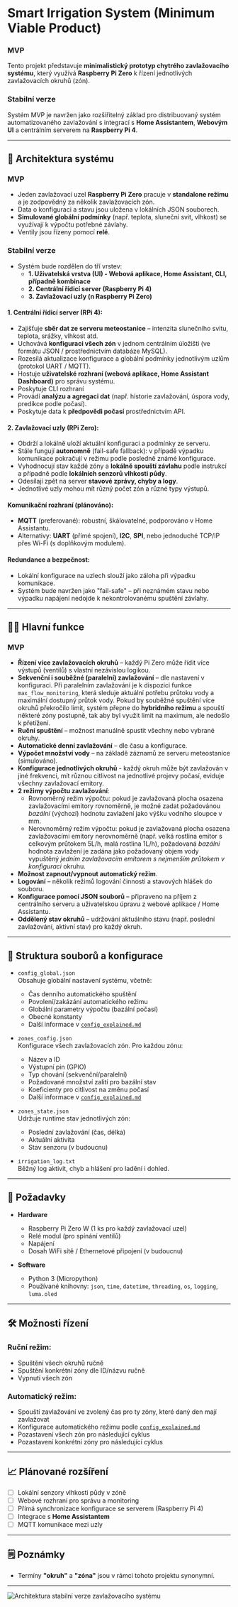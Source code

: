 
# Smart Irrigation System (Minimum Viable Product)

### MVP
Tento projekt představuje **minimalistický prototyp chytrého zavlažovacího systému**, který využívá **Raspberry Pi Zero** k řízení jednotlivých zavlažovacích okruhů (zón).

### Stabilní verze
Systém MVP je navržen jako rozšiřitelný základ pro distribuovaný systém automatizovaného zavlažování s integrací s **Home Assistantem**, **Webovým UI** a centrálním serverem na **Raspberry Pi 4**.

---

## 🧠 Architektura systému

### MVP
- Jeden zavlažovací uzel **Raspberry Pi Zero** pracuje v **standalone režimu** a je zodpovědný za několik zavlažovacích zón.
- Data o konfiguraci a stavu jsou uložena v lokálních JSON souborech.
- **Simulované globální podmínky** (např. teplota, sluneční svit, vlhkost) se využívají k výpočtu potřebné závlahy.
- Ventily jsou řízeny pomocí **relé**.

### Stabilní verze
- Systém bude rozdělen do tří vrstev:  
  - **1. Uživatelská vrstva (UI) - Webová aplikace, Home Assistant, CLI, případně kombinace**
  - **2. Centrální řídicí server (Raspberry Pi 4)**  
  - **3. Zavlažovací uzly (n Raspberry Pi Zero)**

#### 1. Centrální řídicí server (RPi 4):
- Zajišťuje **sběr dat ze serveru meteostanice** – intenzita slunečního svitu, teplota, srážky, vlhkost atd.
- Uchovává **konfiguraci všech zón** v jednom centrálním úložišti (ve formátu JSON / prostřednictvím databáze MySQL).
- Rozesílá aktualizace konfigurace a globální podmínky jednotlivým uzlům (protokol UART / MQTT).
- Hostuje **uživatelské rozhraní (webová aplikace, Home Assistant Dashboard)** pro správu systému.
- Poskytuje CLI rozhraní
- Provádí **analýzu a agregaci dat** (např. historie zavlažování, úspora vody, predikce podle počasí).
- Poskytuje data k **předpovědi počasí** prostřednictvím API.

#### 2. Zavlažovací uzly (RPi Zero):
- Obdrží a lokálně uloží aktuální konfiguraci a podmínky ze serveru.
- Stále fungují **autonomně** (fail-safe fallback): v případě výpadku komunikace pokračují v režimu podle posledně známé konfigurace.
- Vyhodnocují stav každé zóny a **lokálně spouští závlahu** podle instrukcí a případně podle **lokálních senzorů vlhkosti půdy**.
- Odesílají zpět na server **stavové zprávy, chyby a logy**.
- Jednotlivé uzly mohou mít různý počet zón a různé typy výstupů.

#### Komunikační rozhraní (plánováno):
- **MQTT** (preferované): robustní, škálovatelné, podporováno v Home Assistantu.
- Alternativy: **UART** (přímé spojení), **I2C**, **SPI**, nebo jednoduché TCP/IP přes Wi-Fi (s doplňkovým modulem).

#### Redundance a bezpečnost:
- Lokální konfigurace na uzlech slouží jako záloha při výpadku komunikace.
- Systém bude navržen jako "fail-safe" – při neznámém stavu nebo výpadku napájení nedojde k nekontrolovanému spuštění závlahy.

---

## 🔧🚀 Hlavní funkce 

### MVP
- **Řízení více zavlažovacích okruhů** – každý Pi Zero může řídit více výstupů (ventilů) s vlastní nezávislou logikou.
- **Sekvenční i souběžné (paralelní) zavlažování** – dle nastavení v konfiguraci. Při paralelním zavlažování je k dispozici funkce `max_flow_monitoring`, která sleduje aktuální potřebu průtoku vody a maximální dostupný průtok vody. Pokud by souběžné spuštění více okruhů překročilo limit, systém přepne do **hybridního režimu** a spouští některé zóny postupně, tak aby byl využit limit na maximum, ale nedošlo k přetížení.
- **Ruční spuštění** – možnost manuálně spustit všechny nebo vybrané okruhy.
- **Automatické denní zavlažování** – dle času a konfigurace.
- **Výpočet množství vody** – na základě záznamů ze serveru meteostanice (simulováno).
- **Konfigurace jednotlivých okruhů** - každý okruh může být zavlažován v jiné frekvenci, mít různou citlivost na jednotlivé projevy počasí, eviduje všechny zavlažovací emitory.
- **2 režimy výpočtu zavlažování**:
    - Rovnoměrný režim výpočtu: pokud je zavlažovaná plocha osazena zavlažovacími emitory rovnoměrně, je možné zadat požadovánou *bazální* (výchozí) hodnotu zavlažení jako výšku vodního sloupce v mm.
    - Nerovnoměrný režim výpočtu: pokud je zavlažovaná plocha osazena zavlažovacími emitory nerovnoměrně (např. velká rostlina emitor s celkovým průtokem 5L/h, malá rostlina 1L/h), požadovaná *bazální* hodnota zavlažení je zadána jako požadovaný objem vody vypuštěný *jedním zavlažovacím emitorem s nejmenším průtokem v konfiguraci* okruhu.
- **Možnost zapnout/vypnout automatický režim**.
- **Logování** – několik režimů logování činnosti a stavových hlášek do souboru.
- **Konfigurace pomocí JSON souborů** – připraveno na příjem z centrálního serveru a uživatelskou úpravu z webové aplikace / Home Assistantu.
- **Oddělený stav okruhů** – udržování aktuálního stavu (např. poslední zavlažování, aktivní stav) pro každý okruh.

---

## 📁 Struktura souborů a konfigurace

- `config_global.json`  
  Obsahuje globální nastavení systému, včetně:
  - Čas denního automatického spuštění
  - Povolení/zakázání automatického režimu
  - Globální parametry výpočtu (bazální počasí)
  - Obecné konstanty
  - Další informace v [`config_explained.md`](./config/config_explained.md)

- `zones_config.json`  
  Konfigurace všech zavlažovacích zón. Pro každou zónu:
  - Název a ID
  - Výstupní pin (GPIO)
  - Typ chování (sekvenční/paralelní)
  - Požadované množství zalití pro bazální stav
  - Koeficienty pro citlivost na změnu počasí
  - Další informace v [`config_explained.md`](./config/config_explained.md)

- `zones_state.json`  
  Udržuje runtime stav jednotlivých zón:
  - Poslední zavlažování (čas, délka)
  - Aktuální aktivita
  - Stav senzoru (v budoucnu)

- `irrigation_log.txt`  
  Běžný log aktivit, chyb a hlášení pro ladění i dohled.

---

## 🔌 Požadavky

- **Hardware**
  - Raspberry Pi Zero W (1 ks pro každý zavlažovací uzel)
  - Relé modul (pro spínání ventilů)
  - Napájení
  - Dosah WiFi sítě / Ethernetové připojení (v budoucnu)

- **Software**
  - Python 3 (Micropython)
  - Používané knihovny: `json`, `time`, `datetime`, `threading`, `os`, `logging`, `luma.oled`

---

## 🛠️ Možnosti řízení

### Ruční režim:
- Spuštění všech okruhů ručně
- Spuštění konkrétní zóny dle ID/názvu ručně
- Vypnutí všech zón

### Automatický režim:
- Spouští zavlažování ve zvolený čas pro ty zóny, které daný den mají zavlažovat
- Konfigurace automatického režimu podle [`config_explained.md`](./config/config_explained.md)
- Pozastavení všech zón pro následující cyklus
- Pozastavení konkrétní zóny pro následující cyklus

---

## 📈 Plánované rozšíření

- [ ] Lokální senzory vlhkosti půdy v zóně
- [ ] Webové rozhraní pro správu a monitoring
- [ ] Přímá synchronizace konfigurace se serverem (Raspberry Pi 4)
- [ ] Integrace s **Home Assistantem**
- [ ] MQTT komunikace mezi uzly

---

## 🗒️ Poznámky

- Termíny **"okruh"** a **"zóna"** jsou v rámci tohoto projektu synonymní.

---


![Architektura stabilní verze zavlažovacího systému](./other/architecture.png)